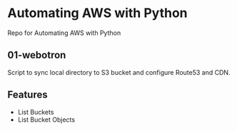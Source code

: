 # Automating AWS with Python

Repo for Automating AWS with Python

## 01-webotron
Script to sync local directory to S3 bucket and configure Route53 and CDN.

## Features

- List Buckets
- List Bucket Objects

